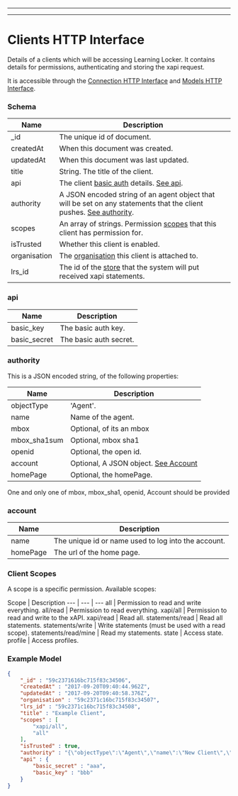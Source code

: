 
---
---

# Clients HTTP Interface

Details of a clients which will be accessing Learning Locker. It contains details for permissions, authenticating and storing the xapi request.

It is accessible through the [Connection HTTP Interface](../http-connection) and [Models HTTP Interface](../http-models).

### Schema

Name | Description
--- | ---
_id | The unique id of document.
createdAt | When this document was created.
updatedAt | When this document was last updated.
title | String. The title of the client.
api | The client [basic auth](https://en.wikipedia.org/wiki/Basic_access_authentication) details. [See api](#api).
authority | A JSON encoded string of an agent object that will be set on any statements that the client pushes. [See authority](#authority).
scopes | An array of strings. Permission [scopes](#client-scopes) that this client has permission for.
isTrusted | Whether this client is enabled. 
organisation | The [organisation](../http-organisations#schema) this client is attached to.
lrs_id | The id of the [store](../http-stores#schema) that the system will put received xapi statements.

### api

Name | Description
--- | ---
basic_key | The basic auth key.
basic_secret | The basic auth secret.

### authority

This is a JSON encoded string, of the following properties:

Name | Description
--- | ---
objectType | 'Agent'.
name | Name of the agent.
mbox | Optional, of its an mbox
mbox_sha1sum | Optional, mbox sha1
openid | Optional, the open id.
account | Optional, A JSON object. [See Account](#account)
homePage | Optional, the homePage.

One and only one of mbox, mbox_sha1, openid, Account should be provided

### account

Name | Description
--- | ---
name | The unique id or name used to log into the account.
homePage | The url of the home page.

### Client Scopes

A scope is a specific permission. Available scopes: 

Scope | Description
--- | --- | ---
all | Permission to read and write everything.
all/read | Permission to read everything.
xapi/all | Permission to read and write to the xAPI.
xapi/read | Read all.
statements/read | Read all statements.
statements/write | Write statements (must be used with a read scope).
statements/read/mine | Read my statements.
state | Access state.
profile | Access profiles.

### Example Model

```json
{
	"_id" : "59c2371616bc715f83c34506",
	"createdAt" : "2017-09-20T09:40:44.962Z",
	"updatedAt" : "2017-09-20T09:40:58.376Z",
	"organisation" : "59c2371c16bc715f83c34507",
	"lrs_id" : "59c2371c16bc715f83c34508",
	"title" : "Example Client",
	"scopes" : [
		"xapi/all",
		"all"
	],
	"isTrusted" : true,
	"authority" : "{\"objectType\":\"Agent\",\"name\":\"New Client\",\"mbox\":\"mailto:hello@learninglocker.net\"}",
	"api" : {
		"basic_secret" : "aaa",
		"basic_key" : "bbb"
	}
}
```
